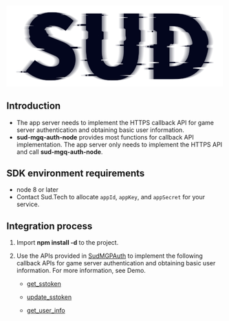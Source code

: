 #

![SUD](../Resource/logo.png)

## Introduction

- The app server needs to implement the HTTPS callback API for game server authentication and obtaining basic user information.
- **sud-mgq-auth-node** provides most functions for callback API implementation. The app server only needs to implement the HTTPS API and call **sud-mgq-auth-node**.

## SDK environment requirements

- node 8 or later
- Contact Sud.Tech to allocate `appId`, `appKey`, and `appSecret` for your service.

## Integration process

1. Import **npm install -d** to the project.

2. Use the APIs provided in [SudMGPAuth](SDK/SudMGPAuth-Node.md) to implement the following callback APIs for game server authentication and obtaining basic user information. For more information, see Demo.

    - [get_sstoken](./HttpsCallback/get_sstoken.md)

    - [update_sstoken](./HttpsCallback/update_sstoken.md)

    - [get_user_info](./HttpsCallback/get_user_info.md)

